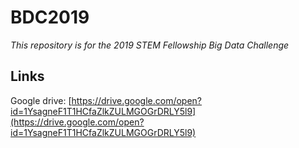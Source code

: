 # BDC2019 

*This repository is for the 2019 STEM Fellowship Big Data Challenge*

## Links
Google drive: [https://drive.google.com/open?id=1YsagneF1T1HCfaZlkZULMGOGrDRLY5l9](https://drive.google.com/open?id=1YsagneF1T1HCfaZlkZULMGOGrDRLY5l9)

